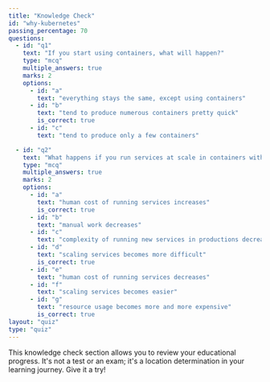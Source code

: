 ```yaml
---
title: "Knowledge Check"
id: "why-kubernetes"
passing_percentage: 70
questions:
  - id: "q1"
    text: "If you start using containers, what will happen?"
    type: "mcq"
    multiple_answers: true
    marks: 2
    options:
      - id: "a"
        text: "everything stays the same, except using containers"
      - id: "b"
        text: "tend to produce numerous containers pretty quick"
        is_correct: true
      - id: "c"
        text: "tend to produce only a few containers"

  - id: "q2"
    text: "What happens if you run services at scale in containers without Kubernetes?"
    type: "mcq"
    multiple_answers: true
    marks: 2
    options:
      - id: "a"
        text: "human cost of running services increases"
        is_correct: true
      - id: "b"
        text: "manual work decreases"
      - id: "c"
        text: "complexity of running new services in productions decreases"
      - id: "d"
        text: "scaling services becomes more difficult"
        is_correct: true
      - id: "e"
        text: "human cost of running services decreases"
      - id: "f"
        text: "scaling services becomes easier"
      - id: "g"
        text: "resource usage becomes more and more expensive"
        is_correct: true
layout: "quiz"
type: "quiz"
---
```

This knowledge check section allows you to review your educational progress. It's not a test or an exam; it's a location determination in your learning journey. Give it a try!

